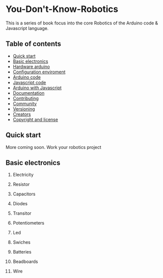 # You-Don't-Know-Robotics

This is a series of book focus into the core Robotics of the Arduino code & Javascript language.

## Table of contents

* [Quick start](#quick-start)
* [Basic electronics](#basic-electronic)
* [Hardware arduino](#hardware-arduino)
* [Configuration enviroment](#configuration-enviroment)
* [Arduino code](#arduino-code)
* [Javascript code](#javascript-code)
* [Arduino with Javascript](#arduino-with-javascript)
* [Documentation](#documentation)
* [Contributing](#contributing)
* [Community](#community)
* [Versioning](#versioning)
* [Creators](#Creators)
* [Copyright and license](#copyright-and-license)

## Quick start

More coming soon. Work your robotics project

## Basic electronics

1. Electricity

2. Resistor

3. Capacitors

4. Diodes

5. Transitor

6. Potentiometers

7. Led

8. Swiches

9. Batteries

10. Beadboards

11. Wire



